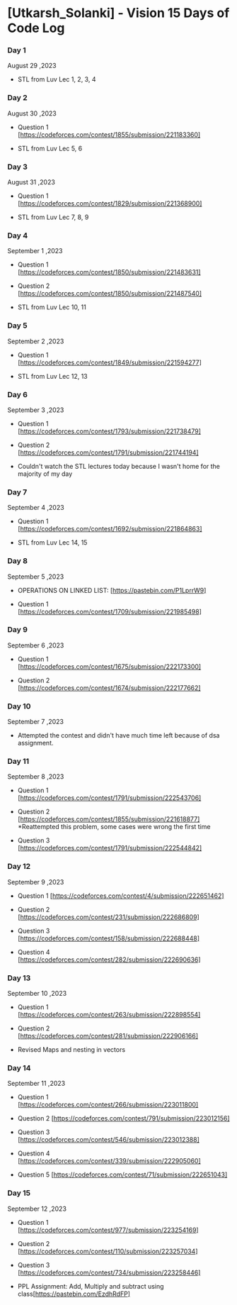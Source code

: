 # [Utkarsh_Solanki] - Vision 15 Days of Code Log

### Day 1

August 29 ,2023

- STL from Luv Lec 1, 2, 3, 4 

### Day 2

August 30 ,2023

- Question 1 [https://codeforces.com/contest/1855/submission/221183360]

- STL from Luv Lec 5, 6 

### Day 3

August 31 ,2023

- Question 1 [https://codeforces.com/contest/1829/submission/221368900]

- STL from Luv Lec 7, 8, 9

### Day 4

September 1 ,2023

- Question 1 [https://codeforces.com/contest/1850/submission/221483631]

- Question 2 [https://codeforces.com/contest/1850/submission/221487540]

- STL from Luv Lec 10, 11

### Day 5

September 2 ,2023

- Question 1 [https://codeforces.com/contest/1849/submission/221594277]

- STL from Luv Lec 12, 13

### Day 6

September 3 ,2023

- Question 1 [https://codeforces.com/contest/1793/submission/221738479]

- Question 2 [https://codeforces.com/contest/1791/submission/221744194]

- Couldn't watch the STL lectures today because I wasn't home for the  majority of my day

### Day 7

September 4 ,2023

- Question 1 [https://codeforces.com/contest/1692/submission/221864863]

- STL from Luv Lec 14, 15

### Day 8

September 5 ,2023

- OPERATIONS ON LINKED LIST:
 [https://pastebin.com/P1LprrW9]

- Question 1 [https://codeforces.com/contest/1709/submission/221985498]

### Day 9

September 6 ,2023

- Question 1 [https://codeforces.com/contest/1675/submission/222173300]

- Question 2 [https://codeforces.com/contest/1674/submission/222177662]

### Day 10

September 7 ,2023

- Attempted the contest and didn't have much time left because of dsa assignment.

### Day 11

September 8 ,2023

- Question 1 [https://codeforces.com/contest/1791/submission/222543706]

- Question 2 [https://codeforces.com/contest/1855/submission/221618877]
  *Reattempted this problem, some cases were wrong the first time

- Question 3 [https://codeforces.com/contest/1791/submission/222544842]  

### Day 12

September 9 ,2023

- Question 1 [https://codeforces.com/contest/4/submission/222651462]

- Question 2 [https://codeforces.com/contest/231/submission/222686809]

- Question 3 [https://codeforces.com/contest/158/submission/222688448]

- Question 4 [https://codeforces.com/contest/282/submission/222690636]

### Day 13

September 10 ,2023

- Question 1 [https://codeforces.com/contest/263/submission/222898554]

- Question 2 [https://codeforces.com/contest/281/submission/222906166]

- Revised Maps and nesting in vectors

### Day 14

September 11 ,2023

- Question 1 [https://codeforces.com/contest/266/submission/223011800]

- Question 2 [https://codeforces.com/contest/791/submission/223012156]

- Question 3 [https://codeforces.com/contest/546/submission/223012388]

- Question 4 [https://codeforces.com/contest/339/submission/222905060]

- Question 5 [https://codeforces.com/contest/71/submission/222651043]

### Day 15

September 12 ,2023

- Question 1 [https://codeforces.com/contest/977/submission/223254169]

- Question 2 [https://codeforces.com/contest/110/submission/223257034]

- Question 3 [https://codeforces.com/contest/734/submission/223258446]

- PPL Assignment: Add, Multiply and subtract using class[https://pastebin.com/EzdhRdFP]